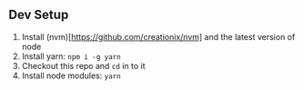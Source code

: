 ## Dev Setup

1. Install (nvm)[https://github.com/creationix/nvm] and the latest version of node
2. Install yarn: `npm i -g yarn`
3. Checkout this repo and `cd` in to it
4. Install node modules: `yarn`
